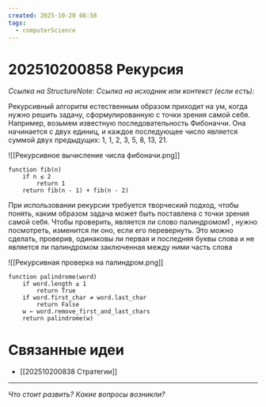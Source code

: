```yaml
---
created: 2025-10-20 08:58
tags:
  - computerScience
---
```

# 202510200858 Рекурсия

*Ссылка на StructureNote:*
*Ссылка на исходник или контекст (если есть):* 

Рекурсивный алгоритм естественным образом приходит на ум, когда нужно решить задачу, сформулированную с точки зрения самой себя. Например, возьмем известную последовательность Фибоначчи. Она начинается с двух единиц, и каждое последующее число является суммой двух предыдущих: 1, 1, 2, 3, 5, 8, 13, 21.

![[Рекурсивное вычисление числа фибоначи.png]]

```
function fib(n)
    if n ≤ 2
        return 1
    return fib(n - 1) + fib(n - 2)
```

При использовании рекурсии требуется творческий подход, чтобы понять, каким образом задача может быть поставлена с точки зрения самой себя. Чтобы проверить, является ли слово палиндромом1 , нужно посмотреть, изменится ли оно, если его перевернуть. Это можно сделать, проверив, одинаковы ли первая и последняя буквы слова и не является ли палиндромом заключенная между ними часть слова

![[Рекурсивная проверка на палиндром.png]]
```
function palindrome(word)
    if word.length ≤ 1
        return True
    if word.first_char ≠ word.last_char
        return False
    w ← word.remove_first_and_last_chars
    return palindrome(w)
```
# Связанные идеи

- [[202510200838 Стратегии]]
---

*Что стоит развить? Какие вопросы возникли?*
